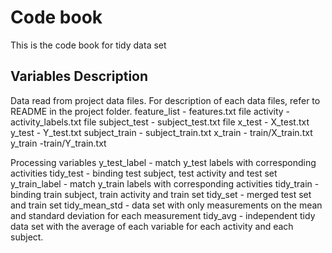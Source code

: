 # Code book
This is the code book for tidy data set
 
## Variables Description
Data read from project data files. For description of each data files, refer to README in the project folder.
feature_list - features.txt file
activity - activity_labels.txt file
subject_test - subject_test.txt file
x_test - X_test.txt
y_test - Y_test.txt
subject_train - subject_train.txt
x_train - train/X_train.txt
y_train -train/Y_train.txt
 
Processing variables
y_test_label - match y_test labels with corresponding activities
tidy_test - binding test subject, test activity and test set 
y_train_label - match y_train labels with corresponding activities
tidy_train - binding train subject, train activity and train set
tidy_set - merged test set and train set
tidy_mean_std - data set with only measurements on the mean and standard deviation for each measurement
tidy_avg - independent tidy data set with the average of each variable for each activity and each subject.